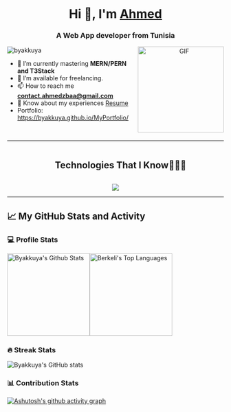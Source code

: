 <h1 align="center">Hi 👋, I'm <a href="https://byakkuya.github.io/MyPortfolio/" target="blank">
Ahmed</a></h1>
<h3 align="center">A Web App developer from Tunisia</h3>

<a target="_blank" align="center">
  <img align="right" top="500" height="200" width="200" alt="GIF" src="https://gifdb.com/images/high/cute-midoriya-smiling-9hkmsrngek1g9gx3.gif">
</a>
 <img src="https://komarev.com/ghpvc/?username=byakkuya&label=Profile%20views&color=0e75b6&style=flat"
    alt="byakkuya" />

<!--

 - 🔭 I’m currently an intern at <a href="https://www.wi-mobi.com" target="blank">WIMOBI</a>

-->

- 🌱 I’m currently mastering <b>MERN/PERN and T3Stack</b>
- 🤝 I’m available for freelancing.
- 📫 How to reach me **contact.ahmedzbaa@gmail.com**
- 📄 Know about my experiences <a href="https://github.com/100rabhcsmc/Me.io/blob/master/01SaurabhChavanReactNativeResume.pdf" target="blank">Resume</a>
- Portfolio: https://byakkuya.github.io/MyPortfolio/

<br/>


---

<!-- # 💫 About Me:
I am 21 years old and I major in Computer Science  at University of Monastir, Tunisia . I am fascinated by Trading and Financial Markets. I aspire to become an accomplished Quantitative Analyst and manage my own fund one day. I am deeply interested in Algorithmic and systematic trading. I am also interested in software development and API Engineering to make pwerful developer tools for others. I aspire to wrk for some company and develop software that has a positive impace pn Society. -->



<!--h1 without bottom border-->
<div id="user-content-toc">
  <ul align="center">
    <summary><h2 style="display: inline-block">Technologies That I Know👨🏻‍💻</h2></summary>
  </ul>
</div>
<!--tech stack icons-->
<p align="center">
  <a href="https://skillicons.dev">
    <img src="https://skillicons.dev/icons?i=git,bootstrap,c,cpp,css,docker,express,figma,github,html,idea,java,js,linux,md,materialui,mongodb,mysql,postgres,prisma,supabase,nextjs,nodejs,postman,py,react,redux,tailwind,ts,vscode,notion,webstorm&perline=14" />
  </a>
</p>

---

## 📈 My GitHub Stats and Activity

### 💻 Profile Stats

<img alt="Byakkuya's Github Stats" src="https://github-readme-stats.vercel.app/api/?username=Byakkuya&show_icons=true&include_all_commits=true&count_private=true&theme=react&hide_border=true&bg_color=1F222E&title_color=F85D7F&icon_color=F8D866" height="192px"/><img alt="Berkeli's Top Languages" src="https://github-readme-stats.vercel.app/api/top-langs/?username=berkeli&langs_count=8&layout=compact&theme=react&hide_border=true&bg_color=1F222E&title_color=F85D7F&icon_color=F8D866" height="192px"/>


### 🔥 Streak Stats

![Byakkuya's GitHub stats](https://github-readme-streak-stats.herokuapp.com/?user=Byakkuya&theme=tokyonight)

### 📊 Contribution Stats
[![Ashutosh's github activity graph](https://github-readme-activity-graph.vercel.app/graph?username=Byakkuya&theme=tokyo-night)](https://github.com/Byakkuya/github-readme-activity-graph)
